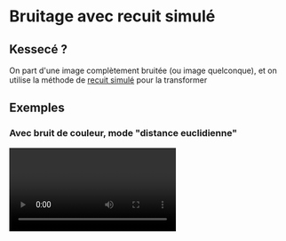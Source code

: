 # Bruitage avec recuit simulé

## Kessecé ?

On part d'une image complètement bruitée (ou image quelconque), et on utilise la méthode de [recuit simulé](https://fr.wikipedia.org/wiki/Recuit_simul%C3%A9) pour la transformer

## Exemples

### Avec bruit de couleur, mode "distance euclidienne"

<video src="assets/bruitage_euclidien-2023-06-08_08.46.38.mp4" controls title="exemple_couleur"/>

### Transformation d'image

Etant donné une image :

![Logo chat](images/logo64.png)

#### En spirale

![Log chat spirale](assets/chat_spirale.png)

## TODO

- [ ] : Faire énergie "masque"
- [ ] : Faire générateur de masque
    - [ ] : Générer masque à partir d'une image  